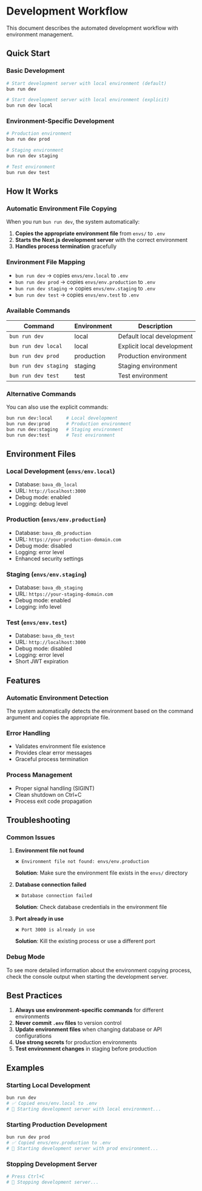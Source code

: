 # Development Workflow

This document describes the automated development workflow with environment management.

## Quick Start

### Basic Development

```bash
# Start development server with local environment (default)
bun run dev

# Start development server with local environment (explicit)
bun run dev local
```

### Environment-Specific Development

```bash
# Production environment
bun run dev prod

# Staging environment
bun run dev staging

# Test environment
bun run dev test
```

## How It Works

### Automatic Environment File Copying

When you run `bun run dev`, the system automatically:

1. **Copies the appropriate environment file** from `envs/` to `.env`
2. **Starts the Next.js development server** with the correct environment
3. **Handles process termination** gracefully

### Environment File Mapping

- `bun run dev` → copies `envs/env.local` to `.env`
- `bun run dev prod` → copies `envs/env.production` to `.env`
- `bun run dev staging` → copies `envs/env.staging` to `.env`
- `bun run dev test` → copies `envs/env.test` to `.env`

### Available Commands

| Command               | Environment | Description                |
| --------------------- | ----------- | -------------------------- |
| `bun run dev`         | local       | Default local development  |
| `bun run dev local`   | local       | Explicit local development |
| `bun run dev prod`    | production  | Production environment     |
| `bun run dev staging` | staging     | Staging environment        |
| `bun run dev test`    | test        | Test environment           |

### Alternative Commands

You can also use the explicit commands:

```bash
bun run dev:local     # Local development
bun run dev:prod      # Production environment
bun run dev:staging   # Staging environment
bun run dev:test      # Test environment
```

## Environment Files

### Local Development (`envs/env.local`)

- Database: `bava_db_local`
- URL: `http://localhost:3000`
- Debug mode: enabled
- Logging: debug level

### Production (`envs/env.production`)

- Database: `bava_db_production`
- URL: `https://your-production-domain.com`
- Debug mode: disabled
- Logging: error level
- Enhanced security settings

### Staging (`envs/env.staging`)

- Database: `bava_db_staging`
- URL: `https://your-staging-domain.com`
- Debug mode: enabled
- Logging: info level

### Test (`envs/env.test`)

- Database: `bava_db_test`
- URL: `http://localhost:3000`
- Debug mode: disabled
- Logging: error level
- Short JWT expiration

## Features

### Automatic Environment Detection

The system automatically detects the environment based on the command argument and copies the appropriate file.

### Error Handling

- Validates environment file existence
- Provides clear error messages
- Graceful process termination

### Process Management

- Proper signal handling (SIGINT)
- Clean shutdown on Ctrl+C
- Process exit code propagation

## Troubleshooting

### Common Issues

1. **Environment file not found**

   ```
   ❌ Environment file not found: envs/env.production
   ```

   **Solution**: Make sure the environment file exists in the `envs/` directory

2. **Database connection failed**

   ```
   ❌ Database connection failed
   ```

   **Solution**: Check database credentials in the environment file

3. **Port already in use**
   ```
   ❌ Port 3000 is already in use
   ```
   **Solution**: Kill the existing process or use a different port

### Debug Mode

To see more detailed information about the environment copying process, check the console output when starting the development server.

## Best Practices

1. **Always use environment-specific commands** for different environments
2. **Never commit `.env` files** to version control
3. **Update environment files** when changing database or API configurations
4. **Use strong secrets** for production environments
5. **Test environment changes** in staging before production

## Examples

### Starting Local Development

```bash
bun run dev
# ✅ Copied envs/env.local to .env
# 🚀 Starting development server with local environment...
```

### Starting Production Development

```bash
bun run dev prod
# ✅ Copied envs/env.production to .env
# 🚀 Starting development server with prod environment...
```

### Stopping Development Server

```bash
# Press Ctrl+C
# 🛑 Stopping development server...
```
